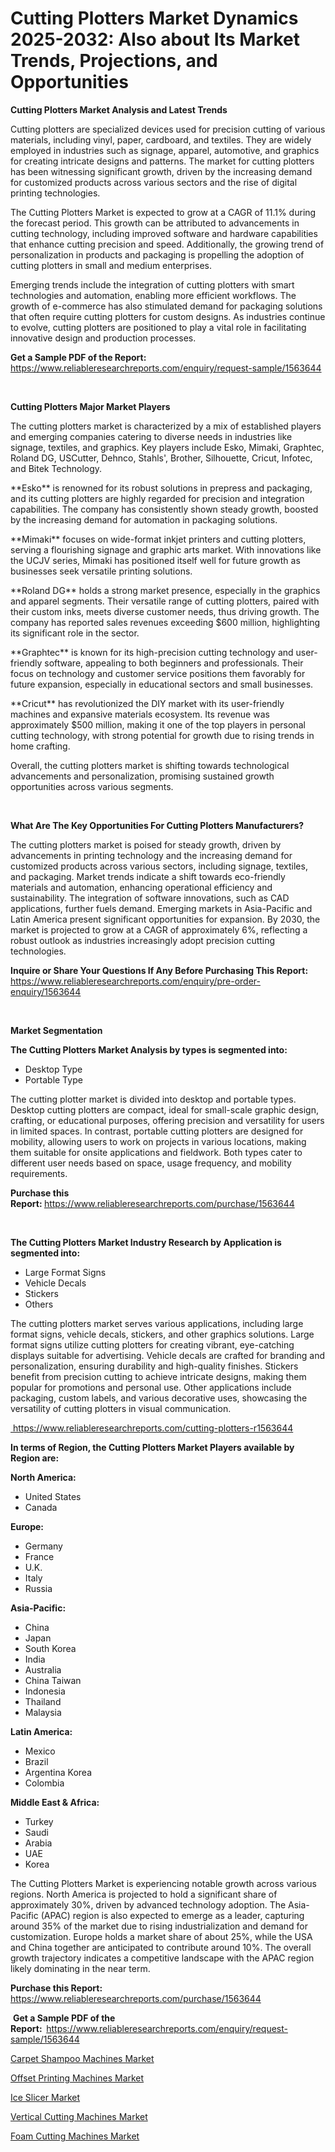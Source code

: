 <p><h1>Cutting Plotters Market Dynamics 2025-2032: Also about Its Market Trends, Projections, and Opportunities</h1></p><p><strong>Cutting Plotters Market Analysis and Latest Trends</strong></p>
<p><p>Cutting plotters are specialized devices used for precision cutting of various materials, including vinyl, paper, cardboard, and textiles. They are widely employed in industries such as signage, apparel, automotive, and graphics for creating intricate designs and patterns. The market for cutting plotters has been witnessing significant growth, driven by the increasing demand for customized products across various sectors and the rise of digital printing technologies.</p><p>The Cutting Plotters Market is expected to grow at a CAGR of 11.1% during the forecast period. This growth can be attributed to advancements in cutting technology, including improved software and hardware capabilities that enhance cutting precision and speed. Additionally, the growing trend of personalization in products and packaging is propelling the adoption of cutting plotters in small and medium enterprises.</p><p>Emerging trends include the integration of cutting plotters with smart technologies and automation, enabling more efficient workflows. The growth of e-commerce has also stimulated demand for packaging solutions that often require cutting plotters for custom designs. As industries continue to evolve, cutting plotters are positioned to play a vital role in facilitating innovative design and production processes.</p></p>
<p><strong>Get a Sample PDF of the Report:&nbsp;</strong> <a href="https://www.reliableresearchreports.com/enquiry/request-sample/1563644?utm_campaign=102&utm_medium=2&utm_source=Github&utm_content=ia&utm_term=22022025&utm_id=cutting-plotters">https://www.reliableresearchreports.com/enquiry/request-sample/1563644</a></p>
<p>&nbsp;</p>
<p><strong>Cutting Plotters Major Market Players</strong></p>
<p><p>The cutting plotters market is characterized by a mix of established players and emerging companies catering to diverse needs in industries like signage, textiles, and graphics. Key players include Esko, Mimaki, Graphtec, Roland DG, USCutter, Dehnco, Stahls', Brother, Silhouette, Cricut, Infotec, and Bitek Technology.</p><p>**Esko** is renowned for its robust solutions in prepress and packaging, and its cutting plotters are highly regarded for precision and integration capabilities. The company has consistently shown steady growth, boosted by the increasing demand for automation in packaging solutions. </p><p>**Mimaki** focuses on wide-format inkjet printers and cutting plotters, serving a flourishing signage and graphic arts market. With innovations like the UCJV series, Mimaki has positioned itself well for future growth as businesses seek versatile printing solutions. </p><p>**Roland DG** holds a strong market presence, especially in the graphics and apparel segments. Their versatile range of cutting plotters, paired with their custom inks, meets diverse customer needs, thus driving growth. The company has reported sales revenues exceeding $600 million, highlighting its significant role in the sector.</p><p>**Graphtec** is known for its high-precision cutting technology and user-friendly software, appealing to both beginners and professionals. Their focus on technology and customer service positions them favorably for future expansion, especially in educational sectors and small businesses.</p><p>**Cricut** has revolutionized the DIY market with its user-friendly machines and expansive materials ecosystem. Its revenue was approximately $500 million, making it one of the top players in personal cutting technology, with strong potential for growth due to rising trends in home crafting.</p><p>Overall, the cutting plotters market is shifting towards technological advancements and personalization, promising sustained growth opportunities across various segments.</p></p>
<p>&nbsp;</p>
<p><strong>What Are The Key Opportunities For Cutting Plotters Manufacturers?</strong></p>
<p><p>The cutting plotters market is poised for steady growth, driven by advancements in printing technology and the increasing demand for customized products across various sectors, including signage, textiles, and packaging. Market trends indicate a shift towards eco-friendly materials and automation, enhancing operational efficiency and sustainability. The integration of software innovations, such as CAD applications, further fuels demand. Emerging markets in Asia-Pacific and Latin America present significant opportunities for expansion. By 2030, the market is projected to grow at a CAGR of approximately 6%, reflecting a robust outlook as industries increasingly adopt precision cutting technologies.</p></p>
<p><strong>Inquire or Share Your Questions If Any Before Purchasing This Report:</strong> <a href="https://www.reliableresearchreports.com/enquiry/pre-order-enquiry/1563644?utm_campaign=102&utm_medium=2&utm_source=Github&utm_content=ia&utm_term=22022025&utm_id=cutting-plotters">https://www.reliableresearchreports.com/enquiry/pre-order-enquiry/1563644</a></p>
<p>&nbsp;</p>
<p><strong>Market Segmentation</strong></p>
<p><strong>The Cutting Plotters Market Analysis by types is segmented into:</strong></p>
<p><ul><li>Desktop Type</li><li>Portable Type</li></ul></p>
<p><p>The cutting plotter market is divided into desktop and portable types. Desktop cutting plotters are compact, ideal for small-scale graphic design, crafting, or educational purposes, offering precision and versatility for users in limited spaces. In contrast, portable cutting plotters are designed for mobility, allowing users to work on projects in various locations, making them suitable for onsite applications and fieldwork. Both types cater to different user needs based on space, usage frequency, and mobility requirements.</p></p>
<p><strong>Purchase this Report:&nbsp;</strong><a href="https://www.reliableresearchreports.com/purchase/1563644?utm_campaign=102&utm_medium=2&utm_source=Github&utm_content=ia&utm_term=22022025&utm_id=cutting-plotters">https://www.reliableresearchreports.com/purchase/1563644</a></p>
<p>&nbsp;</p>
<p><strong>The Cutting Plotters Market Industry Research by Application is segmented into:</strong></p>
<p><ul><li>Large Format Signs</li><li>Vehicle Decals</li><li>Stickers</li><li>Others</li></ul></p>
<p><p>The cutting plotters market serves various applications, including large format signs, vehicle decals, stickers, and other graphics solutions. Large format signs utilize cutting plotters for creating vibrant, eye-catching displays suitable for advertising. Vehicle decals are crafted for branding and personalization, ensuring durability and high-quality finishes. Stickers benefit from precision cutting to achieve intricate designs, making them popular for promotions and personal use. Other applications include packaging, custom labels, and various decorative uses, showcasing the versatility of cutting plotters in visual communication.</p></p>
<p><a href="https://www.reliableresearchreports.com/cutting-plotters-r1563644?utm_campaign=102&utm_medium=2&utm_source=Github&utm_content=ia&utm_term=22022025&utm_id=cutting-plotters">&nbsp;https://www.reliableresearchreports.com/cutting-plotters-r1563644</a></p>
<p><strong>In terms of Region, the Cutting Plotters Market Players available by Region are:</strong></p>
<p>
    <p> <strong> North America: </strong>
        <ul>
            <li>United States</li>
            <li>Canada</li>
        </ul>
        </p> 
    <p> <strong> Europe: </strong>
        <ul>
            <li>Germany</li>
            <li>France</li>
            <li>U.K.</li>
            <li>Italy</li>
            <li>Russia</li>
        </ul>
        </p> 
    <p> <strong> Asia-Pacific: </strong>
        <ul>
            <li>China</li>
            <li>Japan</li>
            <li>South Korea</li>
            <li>India</li>
            <li>Australia</li>
            <li>China Taiwan</li>
            <li>Indonesia</li>
            <li>Thailand</li>
            <li>Malaysia</li>
        </ul>
        </p> 
    <p> <strong> Latin America: </strong>
        <ul>
            <li>Mexico</li>
            <li>Brazil</li>
            <li>Argentina Korea</li>
            <li>Colombia</li>
        </ul>
        </p> 
    <p> <strong> Middle East & Africa: </strong>
        <ul>
            <li>Turkey</li>
            <li>Saudi</li>
            <li>Arabia</li>
            <li>UAE</li>
            <li>Korea</li>
        </ul>
    </p>
    </p>
<p><p>The Cutting Plotters Market is experiencing notable growth across various regions. North America is projected to hold a significant share of approximately 30%, driven by advanced technology adoption. The Asia-Pacific (APAC) region is also expected to emerge as a leader, capturing around 35% of the market due to rising industrialization and demand for customization. Europe holds a market share of about 25%, while the USA and China together are anticipated to contribute around 10%. The overall growth trajectory indicates a competitive landscape with the APAC region likely dominating in the near term.</p></p>
<p><strong>Purchase this Report: </strong><a href="https://www.reliableresearchreports.com/purchase/1563644?utm_campaign=102&utm_medium=2&utm_source=Github&utm_content=ia&utm_term=22022025&utm_id=cutting-plotters">https://www.reliableresearchreports.com/purchase/1563644</a></p>
<p>&nbsp;<strong>Get a Sample PDF of the Report:&nbsp;&nbsp;</strong><a href="https://www.reliableresearchreports.com/enquiry/request-sample/1563644?utm_campaign=102&utm_medium=2&utm_source=Github&utm_content=ia&utm_term=22022025&utm_id=cutting-plotters">https://www.reliableresearchreports.com/enquiry/request-sample/1563644</a></p>
<p><strong></strong></p>
<p><p><a href="https://github.com/gethunsides/Market-Research-Report-List-1/blob/main/carpet-shampoo-machines-market.md?utm_campaign=102&utm_medium=2&utm_source=Github&utm_content=ia&utm_term=22022025&utm_id=cutting-plotters">Carpet Shampoo Machines Market</a></p><p><a href="https://github.com/tumacaakesha78/Market-Research-Report-List-1/blob/main/offset-printing-machines-market.md?utm_campaign=102&utm_medium=2&utm_source=Github&utm_content=ia&utm_term=22022025&utm_id=cutting-plotters">Offset Printing Machines Market</a></p><p><a href="https://github.com/sefathlehki/Market-Research-Report-List-1/blob/main/ice-slicer-market.md?utm_campaign=102&utm_medium=2&utm_source=Github&utm_content=ia&utm_term=22022025&utm_id=cutting-plotters">Ice Slicer Market</a></p><p><a href="https://github.com/simurmarzoa/Market-Research-Report-List-1/blob/main/vertical-cutting-machines-market.md?utm_campaign=102&utm_medium=2&utm_source=Github&utm_content=ia&utm_term=22022025&utm_id=cutting-plotters">Vertical Cutting Machines Market</a></p><p><a href="https://github.com/borgomornar/Market-Research-Report-List-1/blob/main/foam-cutting-machines-market.md?utm_campaign=102&utm_medium=2&utm_source=Github&utm_content=ia&utm_term=22022025&utm_id=cutting-plotters">Foam Cutting Machines Market</a></p></p>